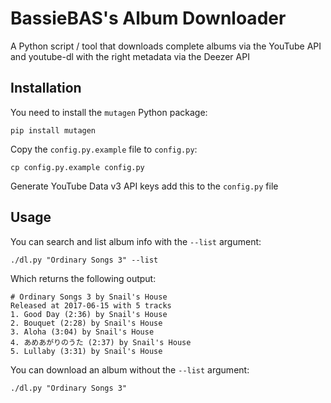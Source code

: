 # BassieBAS's Album Downloader
A Python script / tool that downloads complete albums via the YouTube API and youtube-dl with the right metadata via the Deezer API

## Installation
You need to install the `mutagen` Python package:

```
pip install mutagen
```

Copy the `config.py.example` file to `config.py`:

```
cp config.py.example config.py
```

Generate YouTube Data v3 API keys add this to the `config.py` file

## Usage
You can search and list album info with the `--list` argument:

```
./dl.py "Ordinary Songs 3" --list
```

Which returns the following output:

```
# Ordinary Songs 3 by Snail's House
Released at 2017-06-15 with 5 tracks
1. Good Day (2:36) by Snail's House
2. Bouquet (2:28) by Snail's House
3. Aloha (3:04) by Snail's House
4. あめあがりのうた (2:37) by Snail's House
5. Lullaby (3:31) by Snail's House
```

You can download an album without the `--list` argument:

```
./dl.py "Ordinary Songs 3"
```
